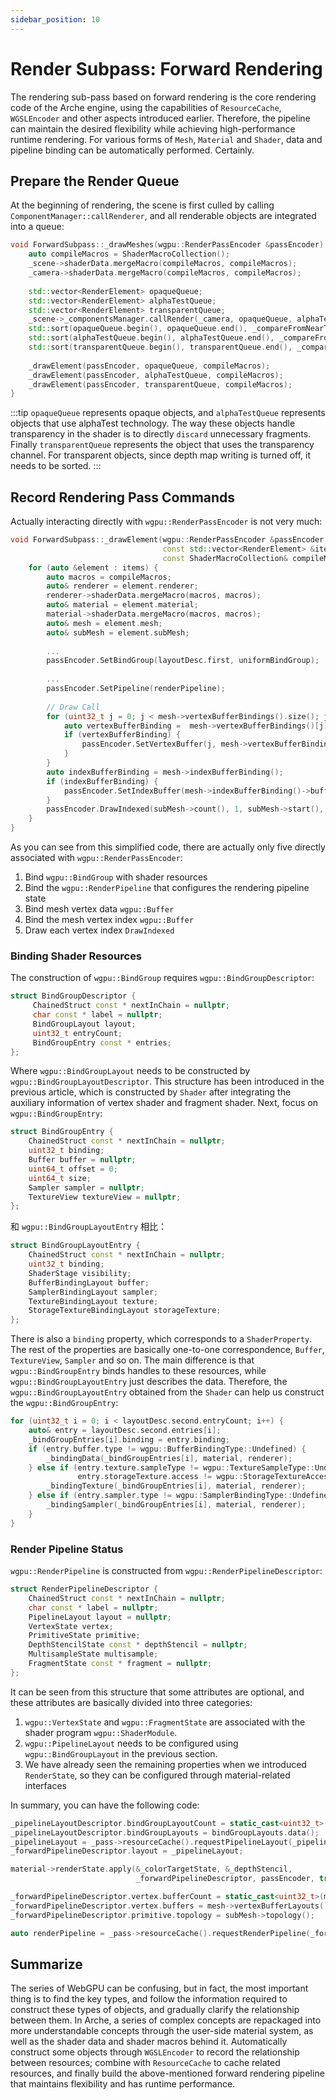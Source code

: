 ```yaml
---
sidebar_position: 10
---
```


# Render Subpass: Forward Rendering

The rendering sub-pass based on forward rendering is the core rendering code of the Arche engine, using the capabilities
of `ResourceCache`, `WGSLEncoder` and other aspects introduced earlier. Therefore, the pipeline can maintain the desired
flexibility while achieving high-performance runtime rendering. For various forms of `Mesh`, `Material` and `Shader`,
data and pipeline binding can be automatically performed. Certainly.

## Prepare the Render Queue

At the beginning of rendering, the scene is first culled by calling `ComponentManager::callRenderer`, and all renderable
objects are integrated into a queue:

````cpp
void ForwardSubpass::_drawMeshes(wgpu::RenderPassEncoder &passEncoder) {
    auto compileMacros = ShaderMacroCollection();
    _scene->shaderData.mergeMacro(compileMacros, compileMacros);
    _camera->shaderData.mergeMacro(compileMacros, compileMacros);
    
    std::vector<RenderElement> opaqueQueue;
    std::vector<RenderElement> alphaTestQueue;
    std::vector<RenderElement> transparentQueue;
    _scene->_componentsManager.callRender(_camera, opaqueQueue, alphaTestQueue, transparentQueue);
    std::sort(opaqueQueue.begin(), opaqueQueue.end(), _compareFromNearToFar);
    std::sort(alphaTestQueue.begin(), alphaTestQueue.end(), _compareFromNearToFar);
    std::sort(transparentQueue.begin(), transparentQueue.end(), _compareFromFarToNear);
    
    _drawElement(passEncoder, opaqueQueue, compileMacros);
    _drawElement(passEncoder, alphaTestQueue, compileMacros);
    _drawElement(passEncoder, transparentQueue, compileMacros);
}
````

:::tip
`opaqueQueue` represents opaque objects, and `alphaTestQueue` represents objects that use alphaTest technology. The way
these objects handle transparency in the shader is to directly `discard` unnecessary fragments.
Finally `transparentQueue` represents the object that uses the transparency channel. For transparent objects, since
depth map writing is turned off, it needs to be sorted.
:::

## Record Rendering Pass Commands

Actually interacting directly with `wgpu::RenderPassEncoder` is not very much:

```cpp
void ForwardSubpass::_drawElement(wgpu::RenderPassEncoder &passEncoder,
                                  const std::vector<RenderElement> &items,
                                  const ShaderMacroCollection& compileMacros) {
    for (auto &element : items) {
        auto macros = compileMacros;
        auto& renderer = element.renderer;
        renderer->shaderData.mergeMacro(macros, macros);
        auto& material = element.material;
        material->shaderData.mergeMacro(macros, macros);
        auto& mesh = element.mesh;
        auto& subMesh = element.subMesh;
        
        ...
        passEncoder.SetBindGroup(layoutDesc.first, uniformBindGroup);
        
        ...
        passEncoder.SetPipeline(renderPipeline);
        
        // Draw Call
        for (uint32_t j = 0; j < mesh->vertexBufferBindings().size(); j++) {
            auto vertexBufferBinding =  mesh->vertexBufferBindings()[j];
            if (vertexBufferBinding) {
                passEncoder.SetVertexBuffer(j, mesh->vertexBufferBindings()[j]->handle());
            }
        }
        auto indexBufferBinding = mesh->indexBufferBinding();
        if (indexBufferBinding) {
            passEncoder.SetIndexBuffer(mesh->indexBufferBinding()->buffer(), mesh->indexBufferBinding()->format());
        }
        passEncoder.DrawIndexed(subMesh->count(), 1, subMesh->start(), 0, 0);
    }
}
```

As you can see from this simplified code, there are actually only five directly associated
with `wgpu::RenderPassEncoder`:

1. Bind `wgpu::BindGroup` with shader resources
2. Bind the `wgpu::RenderPipeline` that configures the rendering pipeline state
3. Bind mesh vertex data `wgpu::Buffer`
4. Bind the mesh vertex index `wgpu::Buffer`
5. Draw each vertex index `DrawIndexed`

### Binding Shader Resources

The construction of `wgpu::BindGroup` requires `wgpu::BindGroupDescriptor`:

````cpp
struct BindGroupDescriptor {
     ChainedStruct const * nextInChain = nullptr;
     char const * label = nullptr;
     BindGroupLayout layout;
     uint32_t entryCount;
     BindGroupEntry const * entries;
};
````

Where `wgpu::BindGroupLayout` needs to be constructed by `wgpu::BindGroupLayoutDescriptor`. This structure has been
introduced in the previous article, which is constructed by `Shader` after integrating the auxiliary information of
vertex shader and fragment shader. Next, focus on `wgpu::BindGroupEntry`:

```cpp
struct BindGroupEntry {
    ChainedStruct const * nextInChain = nullptr;
    uint32_t binding;
    Buffer buffer = nullptr;
    uint64_t offset = 0;
    uint64_t size;
    Sampler sampler = nullptr;
    TextureView textureView = nullptr;
};
```

和 `wgpu::BindGroupLayoutEntry` 相比：

```cpp
struct BindGroupLayoutEntry {
    ChainedStruct const * nextInChain = nullptr;
    uint32_t binding;
    ShaderStage visibility;
    BufferBindingLayout buffer;
    SamplerBindingLayout sampler;
    TextureBindingLayout texture;
    StorageTextureBindingLayout storageTexture;
};
```

There is also a `binding` property, which corresponds to a `ShaderProperty`. The rest of the properties are basically
one-to-one correspondence, `Buffer`, `TextureView`, `Sampler` and so on. The main difference is
that `wgpu::BindGroupEntry` binds handles to these resources, while `wgpu::BindGroupLayoutEntry` just describes the
data. Therefore, the `wgpu::BindGroupLayoutEntry` obtained from the `Shader` can help us construct
the `wgpu::BindGroupEntry`:

````cpp
for (uint32_t i = 0; i < layoutDesc.second.entryCount; i++) {
    auto& entry = layoutDesc.second.entries[i];
    _bindGroupEntries[i].binding = entry.binding;
    if (entry.buffer.type != wgpu::BufferBindingType::Undefined) {
        _bindingData(_bindGroupEntries[i], material, renderer);
    } else if (entry.texture.sampleType != wgpu::TextureSampleType::Undefined ||
               entry.storageTexture.access != wgpu::StorageTextureAccess::Undefined) {
        _bindingTexture(_bindGroupEntries[i], material, renderer);
    } else if (entry.sampler.type != wgpu::SamplerBindingType::Undefined) {
        _bindingSampler(_bindGroupEntries[i], material, renderer);
    }
}
````

### Render Pipeline Status

`wgpu::RenderPipeline` is constructed from `wgpu::RenderPipelineDescriptor`:

````cpp
struct RenderPipelineDescriptor {
    ChainedStruct const * nextInChain = nullptr;
    char const * label = nullptr;
    PipelineLayout layout = nullptr;
    VertexState vertex;
    PrimitiveState primitive;
    DepthStencilState const * depthStencil = nullptr;
    MultisampleState multisample;
    FragmentState const * fragment = nullptr;
};
````

It can be seen from this structure that some attributes are optional, and these attributes are basically divided into
three categories:

1. `wgpu::VertexState` and `wgpu::FragmentState` are associated with the shader program `wgpu::ShaderModule`.
2. `wgpu::PipelineLayout` needs to be configured using `wgpu::BindGroupLayout` in the previous section.
3. We have already seen the remaining properties when we introduced `RenderState`, so they can be configured through
   material-related interfaces

In summary, you can have the following code:

````cpp
_pipelineLayoutDescriptor.bindGroupLayoutCount = static_cast<uint32_t>(bindGroupLayouts.size());
_pipelineLayoutDescriptor.bindGroupLayouts = bindGroupLayouts.data();
_pipelineLayout = _pass->resourceCache().requestPipelineLayout(_pipelineLayoutDescriptor);
_forwardPipelineDescriptor.layout = _pipelineLayout;

material->renderState.apply(&_colorTargetState, &_depthStencil,
                            _forwardPipelineDescriptor, passEncoder, true);

_forwardPipelineDescriptor.vertex.bufferCount = static_cast<uint32_t>(mesh->vertexBufferLayouts().size());
_forwardPipelineDescriptor.vertex.buffers = mesh->vertexBufferLayouts().data();
_forwardPipelineDescriptor.primitive.topology = subMesh->topology();

auto renderPipeline = _pass->resourceCache().requestRenderPipeline(_forwardPipelineDescriptor);
````

## Summarize

The series of WebGPU can be confusing, but in fact, the most important thing is to find the key types, and follow the
information required to construct these types of objects, and gradually clarify the relationship between them. In Arche,
a series of complex concepts are repackaged into more understandable concepts through the user-side material system, as
well as the shader data and shader macros behind it. Automatically construct some objects through `WGSLEncoder` to
record the relationship between resources; combine with `ResourceCache` to cache related resources, and finally build
the above-mentioned forward rendering pipeline that maintains flexibility and has runtime performance.
